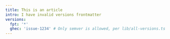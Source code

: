 ```yaml
---
title: This is an article
intro: I have invalid versions frontmatter
versions:
  fpt: '*'
  ghec: 'issue-1234' # Only semver is allowed, per lib/all-versions.ts
---
```

